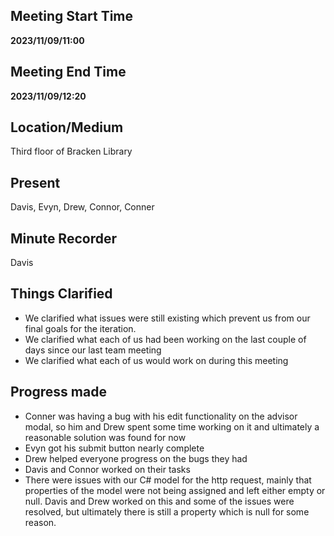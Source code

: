 ## Meeting Start Time

**2023/11/09/11:00**

## Meeting End Time

**2023/11/09/12:20**

## Location/Medium

Third floor of Bracken Library

## Present

Davis, Evyn, Drew, Connor, Conner

## Minute Recorder

Davis

## Things Clarified

- We clarified what issues were still existing which prevent us from our final goals for the iteration.
- We clarified what each of us had been working on the last couple of days since our last team meeting
- We clarified what each of us would work on during this meeting

## Progress made
- Conner was having a bug with his edit functionality on the advisor modal, so him and Drew spent some time working on it and ultimately a reasonable solution was found for now
- Evyn got his submit button nearly complete
- Drew helped everyone progress on the bugs they had
- Davis and Connor worked on their tasks
- There were issues with our C# model for the http request, mainly that properties of the model were not being assigned and left either empty or null. Davis and Drew worked on this and some of the issues were resolved, but ultimately there is still a property which is null for some reason.
